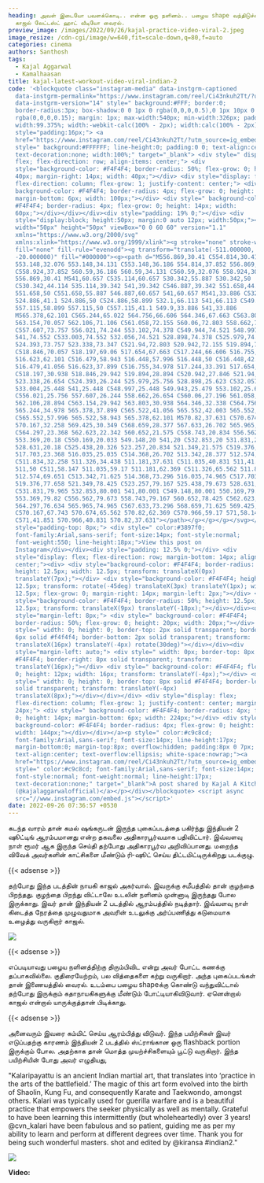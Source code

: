 ```yaml
---
heading: அவள் இடையோ பவளக்கொடி.. என்ன ஒரு நளினம்.. பழைய shape வந்திடுச்சு போல..
  காஜல் லேட்டஸ்ட் ஹாட் வீடியோ வைரல்.
preview_image: /images/2022/09/26/kajal-practice-video-viral-2.jpeg
image_resize: /cdn-cgi/image/w=640,fit=scale-down,q=80,f=auto
categories: cinema
authors: Santhosh
tags:
  - Kajal Aggarwal
  - Kamalhaasan
title: kajal-latest-workout-video-viral-indian-2
code: '<blockquote class="instagram-media" data-instgrm-captioned
  data-instgrm-permalink="https://www.instagram.com/reel/Ci43nkuh2Tt/?utm_source=ig_embed&amp;utm_campaign=loading"
  data-instgrm-version="14" style=" background:#FFF; border:0;
  border-radius:3px; box-shadow:0 0 1px 0 rgba(0,0,0,0.5),0 1px 10px 0
  rgba(0,0,0,0.15); margin: 1px; max-width:540px; min-width:326px; padding:0;
  width:99.375%; width:-webkit-calc(100% - 2px); width:calc(100% - 2px);"><div
  style="padding:16px;"> <a
  href="https://www.instagram.com/reel/Ci43nkuh2Tt/?utm_source=ig_embed&amp;utm_campaign=loading"
  style=" background:#FFFFFF; line-height:0; padding:0 0; text-align:center;
  text-decoration:none; width:100%;" target="_blank"> <div style=" display:
  flex; flex-direction: row; align-items: center;"> <div
  style="background-color: #F4F4F4; border-radius: 50%; flex-grow: 0; height:
  40px; margin-right: 14px; width: 40px;"></div> <div style="display: flex;
  flex-direction: column; flex-grow: 1; justify-content: center;"> <div style="
  background-color: #F4F4F4; border-radius: 4px; flex-grow: 0; height: 14px;
  margin-bottom: 6px; width: 100px;"></div> <div style=" background-color:
  #F4F4F4; border-radius: 4px; flex-grow: 0; height: 14px; width:
  60px;"></div></div></div><div style="padding: 19% 0;"></div> <div
  style="display:block; height:50px; margin:0 auto 12px; width:50px;"><svg
  width="50px" height="50px" viewBox="0 0 60 60" version="1.1"
  xmlns="https://www.w3.org/2000/svg"
  xmlns:xlink="https://www.w3.org/1999/xlink"><g stroke="none" stroke-width="1"
  fill="none" fill-rule="evenodd"><g transform="translate(-511.000000,
  -20.000000)" fill="#000000"><g><path d="M556.869,30.41 C554.814,30.41
  553.148,32.076 553.148,34.131 C553.148,36.186 554.814,37.852 556.869,37.852
  C558.924,37.852 560.59,36.186 560.59,34.131 C560.59,32.076 558.924,30.41
  556.869,30.41 M541,60.657 C535.114,60.657 530.342,55.887 530.342,50
  C530.342,44.114 535.114,39.342 541,39.342 C546.887,39.342 551.658,44.114
  551.658,50 C551.658,55.887 546.887,60.657 541,60.657 M541,33.886 C532.1,33.886
  524.886,41.1 524.886,50 C524.886,58.899 532.1,66.113 541,66.113 C549.9,66.113
  557.115,58.899 557.115,50 C557.115,41.1 549.9,33.886 541,33.886
  M565.378,62.101 C565.244,65.022 564.756,66.606 564.346,67.663 C563.803,69.06
  563.154,70.057 562.106,71.106 C561.058,72.155 560.06,72.803 558.662,73.347
  C557.607,73.757 556.021,74.244 553.102,74.378 C549.944,74.521 548.997,74.552
  541,74.552 C533.003,74.552 532.056,74.521 528.898,74.378 C525.979,74.244
  524.393,73.757 523.338,73.347 C521.94,72.803 520.942,72.155 519.894,71.106
  C518.846,70.057 518.197,69.06 517.654,67.663 C517.244,66.606 516.755,65.022
  516.623,62.101 C516.479,58.943 516.448,57.996 516.448,50 C516.448,42.003
  516.479,41.056 516.623,37.899 C516.755,34.978 517.244,33.391 517.654,32.338
  C518.197,30.938 518.846,29.942 519.894,28.894 C520.942,27.846 521.94,27.196
  523.338,26.654 C524.393,26.244 525.979,25.756 528.898,25.623 C532.057,25.479
  533.004,25.448 541,25.448 C548.997,25.448 549.943,25.479 553.102,25.623
  C556.021,25.756 557.607,26.244 558.662,26.654 C560.06,27.196 561.058,27.846
  562.106,28.894 C563.154,29.942 563.803,30.938 564.346,32.338 C564.756,33.391
  565.244,34.978 565.378,37.899 C565.522,41.056 565.552,42.003 565.552,50
  C565.552,57.996 565.522,58.943 565.378,62.101 M570.82,37.631 C570.674,34.438
  570.167,32.258 569.425,30.349 C568.659,28.377 567.633,26.702 565.965,25.035
  C564.297,23.368 562.623,22.342 560.652,21.575 C558.743,20.834 556.562,20.326
  553.369,20.18 C550.169,20.033 549.148,20 541,20 C532.853,20 531.831,20.033
  528.631,20.18 C525.438,20.326 523.257,20.834 521.349,21.575 C519.376,22.342
  517.703,23.368 516.035,25.035 C514.368,26.702 513.342,28.377 512.574,30.349
  C511.834,32.258 511.326,34.438 511.181,37.631 C511.035,40.831 511,41.851
  511,50 C511,58.147 511.035,59.17 511.181,62.369 C511.326,65.562 511.834,67.743
  512.574,69.651 C513.342,71.625 514.368,73.296 516.035,74.965 C517.703,76.634
  519.376,77.658 521.349,78.425 C523.257,79.167 525.438,79.673 528.631,79.82
  C531.831,79.965 532.853,80.001 541,80.001 C549.148,80.001 550.169,79.965
  553.369,79.82 C556.562,79.673 558.743,79.167 560.652,78.425 C562.623,77.658
  564.297,76.634 565.965,74.965 C567.633,73.296 568.659,71.625 569.425,69.651
  C570.167,67.743 570.674,65.562 570.82,62.369 C570.966,59.17 571,58.147 571,50
  C571,41.851 570.966,40.831 570.82,37.631"></path></g></g></g></svg></div><div
  style="padding-top: 8px;"> <div style=" color:#3897f0;
  font-family:Arial,sans-serif; font-size:14px; font-style:normal;
  font-weight:550; line-height:18px;">View this post on
  Instagram</div></div><div style="padding: 12.5% 0;"></div> <div
  style="display: flex; flex-direction: row; margin-bottom: 14px; align-items:
  center;"><div> <div style="background-color: #F4F4F4; border-radius: 50%;
  height: 12.5px; width: 12.5px; transform: translateX(0px)
  translateY(7px);"></div> <div style="background-color: #F4F4F4; height:
  12.5px; transform: rotate(-45deg) translateX(3px) translateY(1px); width:
  12.5px; flex-grow: 0; margin-right: 14px; margin-left: 2px;"></div> <div
  style="background-color: #F4F4F4; border-radius: 50%; height: 12.5px; width:
  12.5px; transform: translateX(9px) translateY(-18px);"></div></div><div
  style="margin-left: 8px;"> <div style=" background-color: #F4F4F4;
  border-radius: 50%; flex-grow: 0; height: 20px; width: 20px;"></div> <div
  style=" width: 0; height: 0; border-top: 2px solid transparent; border-left:
  6px solid #f4f4f4; border-bottom: 2px solid transparent; transform:
  translateX(16px) translateY(-4px) rotate(30deg)"></div></div><div
  style="margin-left: auto;"> <div style=" width: 0px; border-top: 8px solid
  #F4F4F4; border-right: 8px solid transparent; transform:
  translateY(16px);"></div> <div style=" background-color: #F4F4F4; flex-grow:
  0; height: 12px; width: 16px; transform: translateY(-4px);"></div> <div
  style=" width: 0; height: 0; border-top: 8px solid #F4F4F4; border-left: 8px
  solid transparent; transform: translateY(-4px)
  translateX(8px);"></div></div></div> <div style="display: flex;
  flex-direction: column; flex-grow: 1; justify-content: center; margin-bottom:
  24px;"> <div style=" background-color: #F4F4F4; border-radius: 4px; flex-grow:
  0; height: 14px; margin-bottom: 6px; width: 224px;"></div> <div style="
  background-color: #F4F4F4; border-radius: 4px; flex-grow: 0; height: 14px;
  width: 144px;"></div></div></a><p style=" color:#c9c8cd;
  font-family:Arial,sans-serif; font-size:14px; line-height:17px;
  margin-bottom:0; margin-top:8px; overflow:hidden; padding:8px 0 7px;
  text-align:center; text-overflow:ellipsis; white-space:nowrap;"><a
  href="https://www.instagram.com/reel/Ci43nkuh2Tt/?utm_source=ig_embed&amp;utm_campaign=loading"
  style=" color:#c9c8cd; font-family:Arial,sans-serif; font-size:14px;
  font-style:normal; font-weight:normal; line-height:17px;
  text-decoration:none;" target="_blank">A post shared by Kajal A Kitchlu
  (@kajalaggarwalofficial)</a></p></div></blockquote> <script async
  src="//www.instagram.com/embed.js"></script>'
date: 2022-09-26 07:36:57 +0530
---
```



கடந்த வாரம் தான் கமல் ஷங்கருடன் இருந்த புகைப்படத்தை பகிர்ந்து இந்தியன் 2 ஷூட்டிங் ஆரம்பமானது  என்ற தகவலை அதிகாரபூர்வமாக பதிவிட்டார். இவ்வளவு நாள் ரூமர் ஆக இருந்த செய்தி தற்போது அதிகாரபூர்வ அறிவிப்பானது. மறைந்த விவேக் அவர்களின் காட்சிகளை மீண்டும் ரி-ஷூட் செய்ய திட்டமிட்டிருக்கிறது படக்குழு.

{{< adsense >}}

தற்போது இந்த படத்தின் நாயகி காஜல் அகர்வால். இவருக்கு சமீபத்தில் தான் குழந்தை பிறந்தது. குழந்தை பிறந்து விட்டாலே உடலின் நளினம் முன்னாடி இருந்தது போல இருக்காது. இவர் தான் இந்தியன் 2 படத்தில் ஆரம்பத்தில் நடித்தார். இவ்வளவு நாள் கிடைத்த நேரத்தை முழுவதுமாக அவரின் உடலுக்கு அர்ப்பணித்து கடுமையாக உழைத்து வருகிறார் காஜல்.

![](/images/2022/09/26/kajal-practice-video-viral-1.jpeg)

{{< adsense >}}

எப்படியாவது பழைய நளினத்திற்கு திரும்பிவிட என்று அவர் போட்ட கணக்கு தப்பாகவில்லை. குதிரையேற்றம், பல வித்தைகளை கற்று வருகிறார். அந்த புகைப்படங்கள் தான் இணையத்தில் வைரல். உடம்பை பழைய shapeக்கு கொண்டு வந்துவிட்டால் தற்போது இருக்கும் கதாநாயகிகளுக்கு மீண்டும் போட்டியாகிவிடுவார். ஏனென்றால் காஜல் என்றால் யாருக்குத்தான் பிடிக்காது.

{{< adsense >}}

அனைவரும் இவரை கம்மிட் செய்ய ஆரம்பித்து விடுவர். இந்த பயிற்சிகள் இவர் எடுப்பதற்கு காரணம் இந்தியன் 2 படத்தில் ஸ்ட்ராங்கான ஒரு flashback portion இருக்கும் போல. அதற்காக தான் மொத்த முயற்ச்சிகளையும் பூட்டு வருகிறார். இந்த பயிற்சியின் போது அவர் எழுதியது,

"Kalaripayattu is an ancient Indian martial art, that translates into ‘practice in the arts of the battlefield.’ The magic of this art form evolved into the birth of Shaolin, Kung Fu, and consequently Karate and Taekwondo, amongst others. Kalari was typically used for guerilla warfare and is a beautiful practice that empowers the seeker physically as well as mentally. Grateful to have been learning this intermittently (but wholeheartedly) over 3 years! @cvn_kalari have been fabulous and so patient, guiding me as per my ability to learn and perform at different degrees over time. Thank you for being such wonderful masters. shot and edited by @kiransa #indian2."

![](/images/2022/09/26/kajal-practice-video-viral.jpeg)

**V﻿ideo:**
